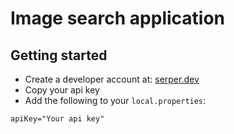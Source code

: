 # Image search application

## Getting started

* Create a developer account at: [serper.dev](https://serper.dev/)
* Copy your api key
* Add the following to your `local.properties`:

```
apiKey="Your api key"
```
